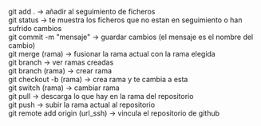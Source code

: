 git add . -> añadir al seguimiento de ficheros  
git status -> te muestra los ficheros que no estan en seguimiento o han sufrido cambios  
git commit -m "mensaje" -> guardar cambios (el mensaje es el nombre del cambio)  
git merge (rama) -> fusionar la rama actual con la rama elegida  
git branch -> ver ramas creadas  
git branch (rama) -> crear rama  
git checkout -b (rama) -> crea rama y te cambia a esta  
git switch (rama) -> cambiar rama  
git pull -> descarga lo que hay en la rama del repositorio  
git push -> subir la rama actual al repositorio  
git remote add origin (url_ssh) -> vincula el repositorio de github  